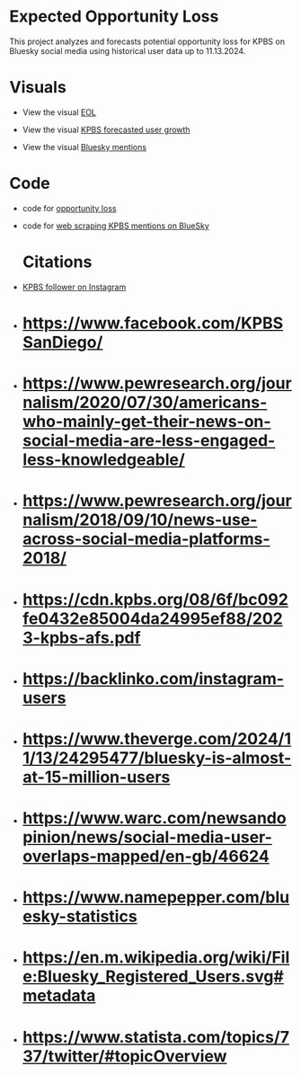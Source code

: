 # Expected Opportunity Loss
This project analyzes and forecasts potential opportunity loss for KPBS on Bluesky social media using historical user data up to 11.13.2024.
# Visuals
- View the visual [EOL](EOL_KPBS_Bluesky.pdf)

- View the visual [KPBS forecasted user growth](user_growth_KPBS_Bluesky.pdf)

- View the visual [Bluesky mentions](Bluesky_Mentions_KPBS.pdf)
# Code
- code for [opportunity loss](https://github.com/davemccampbell/Expected-Opportunity-Loss/blob/main/opportunity_loss_kpbs.ipynb)

- code for [web scraping KPBS mentions on BlueSky](https://github.com/davemccampbell/Expected-Opportunity-Loss/blob/main/bluesky_query_scraping.ipynb)
  # Citations
- [KPBS follower on Instagram](https://www.instagram.com/kpbs/?hl=en)
- # https://www.facebook.com/KPBSSanDiego/
- # https://www.pewresearch.org/journalism/2020/07/30/americans-who-mainly-get-their-news-on-social-media-are-less-engaged-less-knowledgeable/
- # https://www.pewresearch.org/journalism/2018/09/10/news-use-across-social-media-platforms-2018/
- # https://cdn.kpbs.org/08/6f/bc092fe0432e85004da24995ef88/2023-kpbs-afs.pdf
- # https://backlinko.com/instagram-users
- # https://www.theverge.com/2024/11/13/24295477/bluesky-is-almost-at-15-million-users
- # https://www.warc.com/newsandopinion/news/social-media-user-overlaps-mapped/en-gb/46624
- # https://www.namepepper.com/bluesky-statistics
- # https://en.m.wikipedia.org/wiki/File:Bluesky_Registered_Users.svg#metadata
- # https://www.statista.com/topics/737/twitter/#topicOverview
